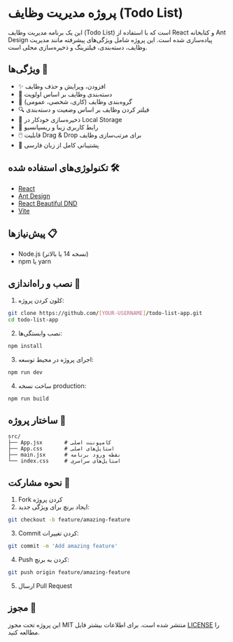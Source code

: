 # پروژه مدیریت وظایف (Todo List)

این یک برنامه مدیریت وظایف (Todo List) است که با استفاده از React و کتابخانه Ant Design پیاده‌سازی شده است. این پروژه شامل ویژگی‌های پیشرفته مانند مدیریت وظایف، دسته‌بندی، فیلترینگ و ذخیره‌سازی محلی است.

## ویژگی‌ها 🚀

- ✨ افزودن، ویرایش و حذف وظایف
- 🎯 دسته‌بندی وظایف بر اساس اولویت
- 📁 گروه‌بندی وظایف (کاری، شخصی، عمومی)
- 🔍 فیلتر کردن وظایف بر اساس وضعیت و دسته‌بندی
- 💾 ذخیره‌سازی خودکار در Local Storage
- 🎨 رابط کاربری زیبا و ریسپانسیو
- 🖱️ قابلیت Drag & Drop برای مرتب‌سازی وظایف
- 🌙 پشتیبانی کامل از زبان فارسی

## تکنولوژی‌های استفاده شده 🛠️

- [React](https://reactjs.org/)
- [Ant Design](https://ant.design/)
- [React Beautiful DND](https://github.com/atlassian/react-beautiful-dnd)
- [Vite](https://vitejs.dev/)

## پیش‌نیازها 📋

- Node.js (نسخه 14 یا بالاتر)
- npm یا yarn

## نصب و راه‌اندازی 🚀

1. کلون کردن پروژه:
```bash
git clone https://github.com/[YOUR-USERNAME]/todo-list-app.git
cd todo-list-app
```

2. نصب وابستگی‌ها:
```bash
npm install
```

3. اجرای پروژه در محیط توسعه:
```bash
npm run dev
```

4. ساخت نسخه production:
```bash
npm run build
```

## ساختار پروژه 📁

```
src/
├── App.jsx       # کامپوننت اصلی
├── App.css       # استایل‌های اصلی
├── main.jsx      # نقطه ورود برنامه
└── index.css     # استایل‌های سراسری
```

## نحوه مشارکت 🤝

1. Fork کردن پروژه
2. ایجاد برنچ برای ویژگی جدید:
```bash
git checkout -b feature/amazing-feature
```
3. Commit کردن تغییرات:
```bash
git commit -m 'Add amazing feature'
```
4. Push کردن به برنچ:
```bash
git push origin feature/amazing-feature
```
5. ارسال Pull Request

## مجوز 📝

این پروژه تحت مجوز MIT منتشر شده است. برای اطلاعات بیشتر فایل [LICENSE](LICENSE) را مطالعه کنید.